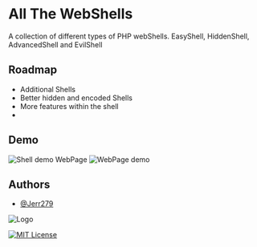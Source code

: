 
# All The WebShells

A collection of different types of PHP webShells. EasyShell, HiddenShell, AdvancedShell and EvilShell


## Roadmap

- Additional Shells
- Better hidden and encoded Shells
- More features within the shell
- 
## Demo

![Shell demo](https://yourimageshare.com/ib/bR9e7gD8q5)
WebPage
![WebPage demo](https://yourimageshare.com/ib/QSEkrr1XwL)


## Authors

- [@Jerr279](https://www.github.com/jerr279)


![Logo](https://yourimageshare.com/ib/d4jBM7jbXl)


[![MIT License](https://img.shields.io/badge/License-MIT-green.svg)](https://choosealicense.com/licenses/mit/)


